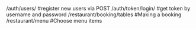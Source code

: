 /auth/users/                     #register new users via POST
/auth/token/login/               #get token by username and password
/restaurant/booking/tables       #Making a booking
/restaurant/menu                 #Choose menu items
